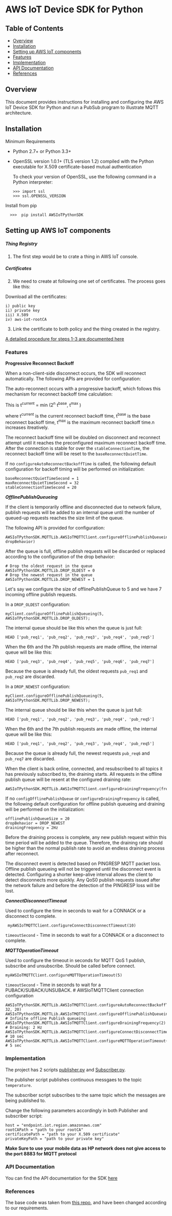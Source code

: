 AWS IoT Device SDK for Python
=============================

## Table of Contents
   - [Overview](#overview)
  -  [Installation](#installation)
  -  [Setting up AWS IoT components](#setting-up-aws-iot-components)
  -  [Features](#features)
  -  [Implementation](#implementation)
  -  [API Documentation](#api-documentation)
  -  [References](#references)

## Overview

This document provides instructions for installing and configuring the AWS IoT Device SDK for Python and run a PubSub program to illustrate MQTT architecture.

## Installation

Minimum Requirements

-  Python 2.7+ or Python 3.3+
-  OpenSSL version 1.0.1+ (TLS version 1.2) compiled with the Python executable for
   X.509 certificate-based mutual authentication

   To check your version of OpenSSL, use the following command in a Python interpreter:

       >>> import ssl
       >>> ssl.OPENSSL_VERSION

Install from pip

 	  >>>  pip install AWSIoTPythonSDK

## Setting up AWS IoT components

##### Thing Registry

1) The first step would be to crate a thing in AWS IoT console.

##### Certificates

2) We need to create at following one set of certificates. The process goes like this: 

Download all the certificates: 
    
	i) public key
	ii) private key 
	iii) X.509  
	iv) aws-iot-rootCA

3) Link the certificate to both policy and the thing created in the registry.

[A detailed procedure for steps 1-3 are documented here ](http://docs.aws.amazon.com/iot/latest/developerguide/register-device.html)

### Features

**Progressive Reconnect Backoff**

When a non-client-side disconnect occurs, the SDK will reconnect automatically. The following APIs are provided for configuration:

The auto-reconnect occurs with a progressive backoff, which follows this
mechanism for reconnect backoff time calculation:

This is t<sup>current</sup> = min (2<sup>n</sup> t<sup>base</sup>, t<sup>max</sup> )

where t<sup>current</sup>  is the current reconnect backoff time, t<sup>base</sup> is the base reconnect backoff time, t<sup>max</sup> is the maximum reconnect backoff time.n increases itreatively.

The reconnect backoff time will be doubled on disconnect and reconnect
attempt until it reaches the preconfigured maximum reconnect backoff
time. After the connection is stable for over the
``stableConnectionTime``, the reconnect backoff time will be reset to
the ``baseReconnectQuietTime``.

If no ``configureAutoReconnectBackoffTime`` is called, the following
default configuration for backoff timing will be performed on initialization:

    baseReconnectQuietTimeSecond = 1
    maxReconnectQuietTimeSecond = 32
    stableConnectionTimeSecond = 20

***OfflinePublishQueueing***

If the client is temporarily offline and disconnected due to network failure, publish requests will be added to an internal queue until the number of queued-up requests reaches the size limit of the queue. 

The following API is provided for configuration:
 
 	AWSIoTPythonSDK.MQTTLib.AWSIoTMQTTClient.configureOfflinePublishQueueing(queueSize, dropBehavior)

After the queue is full, offline publish requests will be discarded or
replaced according to the configuration of the drop behavior:

    # Drop the oldest request in the queue
    AWSIoTPythonSDK.MQTTLib.DROP_OLDEST = 0
    # Drop the newest request in the queue
    AWSIoTPythonSDK.MQTTLib.DROP_NEWEST = 1

Let's say we configure the size of offlinePublishQueue to 5 and we
have 7 incoming offline publish requests.

In a ``DROP_OLDEST`` configuration:

	myClient.configureOfflinePublishQueueing(5, AWSIoTPythonSDK.MQTTLib.DROP_OLDEST);

The internal queue should be like this when the queue is just full:

    HEAD ['pub_req1', 'pub_req2', 'pub_req3', 'pub_req4', 'pub_req5']

When the 6th and the 7th publish requests are made offline, the internal
queue will be like this:

    HEAD ['pub_req3', 'pub_req4', 'pub_req5', 'pub_req6', 'pub_req7']

Because the queue is already full, the oldest requests ``pub_req1`` and
``pub_req2`` are discarded.

In a ``DROP_NEWEST`` configuration:

    myClient.configureOfflinePublishQueueing(5, AWSIoTPythonSDK.MQTTLib.DROP_NEWEST);

The internal queue should be like this when the queue is just full:

    HEAD ['pub_req1', 'pub_req2', 'pub_req3', 'pub_req4', 'pub_req5']

When the 6th and the 7th publish requests are made offline, the internal
queue will be like this:

    HEAD ['pub_req1', 'pub_req2', 'pub_req3', 'pub_req4', 'pub_req5']

Because the queue is already full, the newest requests ``pub_req6`` and
``pub_req7`` are discarded.

When the client is back online, connected, and resubscribed to all topics
it has previously subscribed to, the draining starts. All requests
in the offline publish queue will be resent at the configured draining
rate:
          			    
	AWSIoTPythonSDK.MQTTLib.AWSIoTMQTTClient.configureDrainingFrequency(frequencyInHz)
                                
If no ``configOfflinePublishQueue`` or ``configureDrainingFrequency`` is
called, the following default configuration for offline publish queueing
and draining will be performed on the initialization:

    offlinePublishQueueSize = 20
    dropBehavior = DROP_NEWEST
    drainingFrequency = 2Hz

Before the draining process is complete, any new publish request
within this time period will be added to the queue. Therefore, the draining rate
should be higher than the normal publish rate to avoid an endless
draining process after reconnect.

The disconnect event is detected based on PINGRESP MQTT
packet loss. Offline publish queueing will not be triggered until the
disconnect event is detected. Configuring a shorter keep-alive
interval allows the client to detect disconnects more quickly. Any QoS0
publish requests issued after the network failure and before the
detection of the PINGRESP loss will be lost.

***ConnectDisconnectTimeout***

Used to configure the time in seconds to wait for a CONNACK or a disconnect to complete.
	
     myAWSIoTMQTTClient.configureConnectDisconnectTimeout(10)
    

``timeoutSecond`` - Time in seconds to wait for a CONNACK or a disconnect to complete.

***MQTTOperationTimeout***

Used to configure the timeout in seconds for MQTT QoS 1 publish, subscribe and unsubscribe. Should be called before connect.

	myAWSIoTMQTTClient.configureMQTTOperationTimeout(5)
    
``timeoutSecond`` - Time in seconds to wait for a PUBACK/SUBACK/UNSUBACK.
     # AWSIoTMQTTClient connection configuration
	
    AWSIoTPythonSDK.MQTTLib.AWSIoTMQTTClient.configureAutoReconnectBackoffTime(1, 32, 20)
    AWSIoTPythonSDK.MQTTLib.AWSIoTMQTTClient.configureOfflinePublishQueueing(-1)  # Infinite offline Publish queueing
    AWSIoTPythonSDK.MQTTLib.AWSIoTMQTTClient.configureDrainingFrequency(2)  # Draining: 2 Hz
    AWSIoTPythonSDK.MQTTLib.AWSIoTMQTTClient.configureConnectDisconnectTimeout(10)  # 10 sec
    AWSIoTPythonSDK.MQTTLib.AWSIoTMQTTClient.configureMQTTOperationTimeout(5)  # 5 sec

### Implementation

The project has 2 scripts [publisher.py](https://github.com/mvsnbharath/AWSIoT_MQTT/blob/master/Publisher.py) and [Subscriber.py](https://github.com/mvsnbharath/AWSIoT_MQTT/blob/master/Subscriber.py).

The publisher script publishes continuous messgaes to the topic ``temperature``.

The subscriber script subscribes to the same topic which the messages are being published to.

Change the following parameters accordingly in both Publisher and subscriber script:

    host = "endpoint.iot.region.amazonaws.com"
    rootCAPath = "path to your rootCA"
    certificatePath = "path to your X.509 certificate"
    privateKeyPath = "path to your private key"

**Make Sure to use your mobile data as HP network does not give access to the port 8883 for MQTT protocol**
### API Documentation

You can find the API documentation for the SDK [here](https://s3.amazonaws.com/aws-iot-device-sdk-python-docs/index.html)

### References

The base code was taken from [this repo](https://github.com/aws/aws-iot-device-sdk-python), and have been changed according to our requirements.
